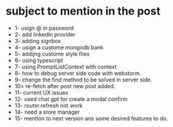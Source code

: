 # subject to mention in the post
- 1- usign @ in password
- 2- add linkedIn provider
- 3- adding signbox
- 4- usign a custome mongodb bank
- 5- addijng custome style files
- 6- using typescript
- 7- using PromptListContext with context 
- 8- how to debug server side code with webstorm.
- 9- change the find method to be solved in server side.
- 10= re-fetch after post new post added.
- 11- current UX issues
- 12- used chat gpt for create a modal confirm
- 13- router.refresh not work
- 14- need a store manager
- 15- mention to next version ans some desired features to do.

